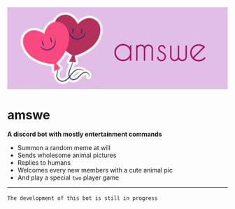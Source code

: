 <img src="amswe.jpg">

# amswe
**A discord bot with mostly entertainment commands**
- Summon a random meme at will
- Sends wholesome animal pictures
- Replies to humans
- Welcomes every new members with a cute animal pic
- And play a special `two` player game
***
`The development of this bot is still in progress`









